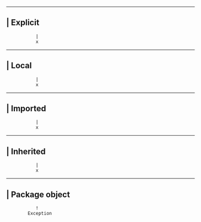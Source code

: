 -----------------------------------
|          Explicit
-----------------------------------
               |
               x
-----------------------------------
|          Local 
-----------------------------------
               |
               x
-----------------------------------
|         Imported
-----------------------------------
               |
               x
-----------------------------------
|         Inherited
-----------------------------------
               |
               x
-----------------------------------
|         Package object
-----------------------------------
               !
            Exception
